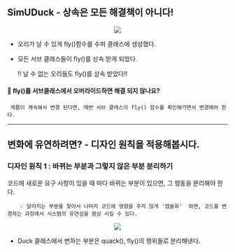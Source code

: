 ## **SimUDuck -**  상속은 모든 해결책이 아니다!


<p align="center">
    <img src = "https://user-images.githubusercontent.com/80144039/152936867-89140277-efb3-4281-b523-847408c8accc.png?raw=true"/>
</p>


- 오리가 날 수 있게  fly()함수를 수퍼 클래스에 생성했다.
- 모든 서브 클래스들이 fly()를 상속 받게 되었다.

    ‼ 날 수 없는 오리들도 fly()를 상속 받았다‼
    
    


 #### 🤔 **fly()를 서브클래스에서 오버라이드하면 해결 되지 않나요?**
```
 제품이 계속해서 변경 된다면, 매번 서브 클래스의 fly() 함수를 확인해가면서 변경해야 한다.
 ```

---

## **변화에 유연하려면? - 디자인 원칙을 적용해봅시다.**

### 디자인 원칙 1 : 바뀌는 부분과 그렇지 않은 부분 분리하기

코드에 새로운 요구 사항이 있을 때 마다 바뀌는 부분이 있으면, 그 행동을 분리해야 한다.

<aside>
  
```
    💡 달라지는 부분을 찾아서 나머지 코드에 영향을 주지 않게 '캡슐화'  하면, 코드를 변경하는 과정에서 시스템의 유연성을 향상 시킬 수 있다.
```
  
</aside>

<p align="center">
  <img src = "https://user-images.githubusercontent.com/80144039/152936903-58c49cc8-d1cf-486e-a0f1-5292a22828b2.png"/>
</p>


- Duck 클래스에서 변하는 부분은 quack(), fly()의 행위들로 분리해낸다.
